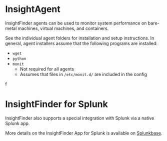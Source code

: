 # InsightAgent
InsightFinder agents can be used to monitor system performance on bare-metal machines, virtual machines, and containers.

See the individual agent folders for installation and setup instructions.
In general, agent installers assume that the following programs are installed:
* `wget`
* `python`
* `monit`
    * Not required for all agents
    * Assumes that files in `/etc/monit.d/` are included in the config

<!-- The wiki is very out of date and may be unnecessary --> 
<!-- More details on the agents and installation details are in the wiki: https://github.com/insightfinder/InsightAgent/wiki
-->f
# InsightFinder for Splunk
InsightFinder also supports a special integration with Splunk via a native Splunk app.

More details on the InsightFinder App for Splunk is available on [Splunkbase](https://splunkbase.splunk.com/app/3281/).

